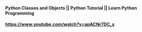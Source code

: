 #### Python Classes and Objects || Python Tutorial || Learn Python Programming
#### https://www.youtube.com/watch?v=apACNr7DC_s
